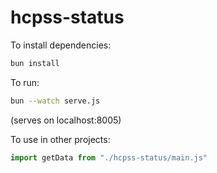 # hcpss-status

To install dependencies:

```bash
bun install
```

To run:

```bash
bun --watch serve.js
```
(serves on localhost:8005)

To use in other projects:

```js
import getData from "./hcpss-status/main.js"
```